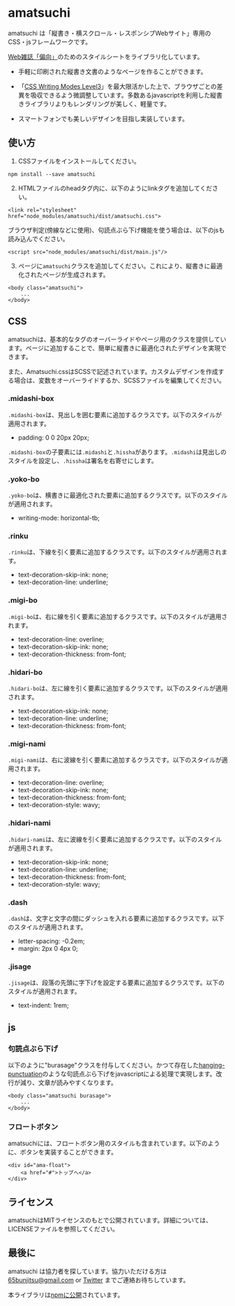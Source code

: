# amatsuchi

amatsuchi は「縦書き・横スクロール・レスポンシブWebサイト」専用のCSS・jsフレームワークです。

[Web雑誌「偏向」](https://65bunjitsu.tokyo/)のためのスタイルシートをライブラリ化しています。

- 手軽に印刷された縦書き文書のようなページを作ることができます。

- 「[CSS Writing Modes Level3](https://triple-underscore.github.io/css-writing-modes3-ja.html)」を最大限活かした上で、ブラウザごとの差異を吸収できるよう微調整しています。多数あるjavascriptを利用した縦書きライブラリよりもレンダリングが美しく、軽量です。

- スマートフォンでも美しいデザインを目指し実装しています。

## 使い方

1. CSSファイルをインストールしてください。
    
```
npm install --save amatsuchi
```
    
2. HTMLファイルのheadタグ内に、以下のようにlinkタグを追加してください。
    
```
<link rel="stylesheet" href="node_modules/amatsuchi/dist/amatsuchi.css">
```

ブラウザ判定(傍線などに使用)、句読点ぶら下げ機能を使う場合は、以下のjsも読み込んでください。

 ```
<script src="node_modules/amatsuchi/dist/main.js"/>
 ```
    
3. ページに`amatsuchi`クラスを追加してください。これにより、縦書きに最適化されたページが生成されます。
    
```
<body class="amatsuchi">
    ...
</body>
```


## CSS

amatsuchiは、基本的なタグのオーバーライドやページ用のクラスを提供しています。ページに追加することで、簡単に縦書きに最適化されたデザインを実現できます。

また、Amatsuchi.cssはSCSSで記述されています。カスタムデザインを作成する場合は、変数をオーバーライドするか、SCSSファイルを編集してください。

### .midashi-box

`.midashi-box`は、見出しを囲む要素に追加するクラスです。以下のスタイルが適用されます。

- padding: 0 0 20px 20px;

`.midashi-box`の子要素には`.midashi`と`.hissha`があります。`.midashi`は見出しのスタイルを設定し、`.hissha`は署名を右寄せにします。

### .yoko-bo

`.yoko-bo`は、横書きに最適化された要素に追加するクラスです。以下のスタイルが適用されます。

- writing-mode: horizontal-tb;

### .rinku

`.rinku`は、下線を引く要素に追加するクラスです。以下のスタイルが適用されます。

- text-decoration-skip-ink: none;
- text-decoration-line: underline;

### .migi-bo

`.migi-bo`は、右に線を引く要素に追加するクラスです。以下のスタイルが適用されます。

- text-decoration-line: overline;
- text-decoration-skip-ink: none;
- text-decoration-thickness: from-font;

### .hidari-bo

`.hidari-bo`は、左に線を引く要素に追加するクラスです。以下のスタイルが適用されます。

- text-decoration-skip-ink: none;
- text-decoration-line: underline;
- text-decoration-thickness: from-font;

### .migi-nami

`.migi-nami`は、右に波線を引く要素に追加するクラスです。以下のスタイルが適用されます。

- text-decoration-line: overline;
- text-decoration-skip-ink: none;
- text-decoration-thickness: from-font;
- text-decoration-style: wavy;

### .hidari-nami

`.hidari-nami`は、左に波線を引く要素に追加するクラスです。以下のスタイルが適用されます。

- text-decoration-skip-ink: none;
- text-decoration-line: underline;
- text-decoration-thickness: from-font;
- text-decoration-style: wavy;

### .dash

`.dash`は、文字と文字の間にダッシュを入れる要素に追加するクラスです。以下のスタイルが適用されます。

- letter-spacing: -0.2em;
- margin: 2px 0 4px 0;

### .jisage

`.jisage`は、段落の先頭に字下げを設定する要素に追加するクラスです。以下のスタイルが適用されます。

- text-indent: 1rem;

## js

### 句読点ぶら下げ

以下のように"burasage"クラスを付与してください。かつて存在した[hanging-punctuation](https://developer.mozilla.org/ja/docs/Web/CSS/hanging-punctuation)のような句読点ぶら下げをjavascriptによる処理で実現します。改行が減り、文章が読みやすくなります。

```
<body class="amatsuchi burasage">
    ...
</body>
```

### フロートボタン

amatsuchiには、フロートボタン用のスタイルも含まれています。以下のように、ボタンを実装することができます。

```
<div id="ama-float">
    <a href="#">トップへ</a>
</div>
```

## ライセンス

amatsuchiはMITライセンスのもとで公開されています。詳細については、LICENSEファイルを参照してください。

## 最後に

amatsuchi は協力者を探しています。協力いただける方は 65bunjitsu@gmail.com or [Twitter](https://twitter.com/TK201_DTB) までご連絡お待ちしています。

本ライブラリは[npmに公開](https://www.npmjs.com/package/amatsuchi)されています。
